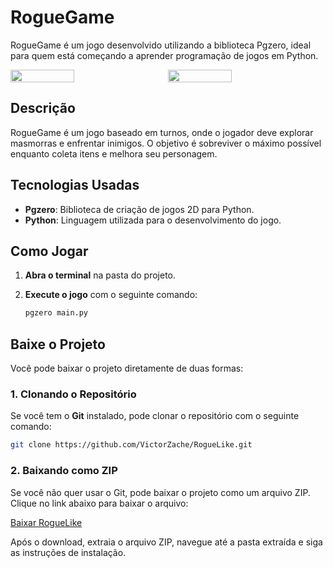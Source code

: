 # RogueGame

RogueGame é um jogo desenvolvido utilizando a biblioteca Pgzero, ideal para quem está começando a aprender programação de jogos em Python.

<div style="display: flex;">
  <img src="https://github.com/user-attachments/assets/eefcd0ca-cd68-4d45-aa1a-6394af316b5c" width="45%" style="margin-right: 5%;">
  <img src="https://github.com/user-attachments/assets/a9fc9051-7ac5-47ee-a718-48677ac596bf" width="45%">
</div>

## Descrição

RogueGame é um jogo baseado em turnos, onde o jogador deve explorar masmorras e enfrentar inimigos. O objetivo é sobreviver o máximo possível enquanto coleta itens e melhora seu personagem.

## Tecnologias Usadas

- **Pgzero**: Biblioteca de criação de jogos 2D para Python.
- **Python**: Linguagem utilizada para o desenvolvimento do jogo.

## Como Jogar

1. **Abra o terminal** na pasta do projeto.
2. **Execute o jogo** com o seguinte comando:

   ```bash
   pgzero main.py

## Baixe o Projeto

Você pode baixar o projeto diretamente de duas formas:

### 1. **Clonando o Repositório**

Se você tem o **Git** instalado, pode clonar o repositório com o seguinte comando:

   ```bash
   git clone https://github.com/VictorZache/RogueLike.git
```


### 2. **Baixando como ZIP**

Se você não quer usar o Git, pode baixar o projeto como um arquivo ZIP. Clique no link abaixo para baixar o arquivo:

[Baixar RogueLike](https://github.com/VictorZache/RogueLike/archive/refs/heads/main.zip)

Após o download, extraia o arquivo ZIP, navegue até a pasta extraída e siga as instruções de instalação.


